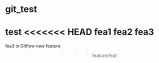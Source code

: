 # git_test
test
<<<<<<< HEAD
fea1
fea2
fea3
=======
fea3 is Gitflow new feature
>>>>>>> feature/fea1
